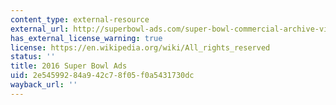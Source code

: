 ```yaml
---
content_type: external-resource
external_url: http://superbowl-ads.com/super-bowl-commercial-archive-video/2016-ads-video/
has_external_license_warning: true
license: https://en.wikipedia.org/wiki/All_rights_reserved
status: ''
title: 2016 Super Bowl Ads
uid: 2e545992-84a9-42c7-8f05-f0a5431730dc
wayback_url: ''
---
```

